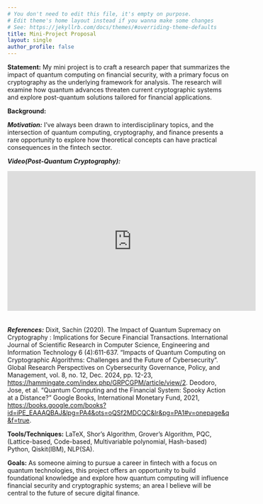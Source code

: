 ```yaml
---
# You don't need to edit this file, it's empty on purpose.
# Edit theme's home layout instead if you wanna make some changes
# See: https://jekyllrb.com/docs/themes/#overriding-theme-defaults
title: Mini-Project Proposal
layout: single
author_profile: false
---
```



**Statement:** My mini project is to craft a research paper that summarizes the impact of quantum computing on financial security, with a primary focus on cryptography as the underlying framework for analysis. The research will examine how quantum advances threaten current cryptographic systems and explore post-quantum solutions tailored for financial applications.

**Background:**

***Motivation:*** I’ve always been drawn to interdisciplinary topics, and the intersection of quantum computing, cryptography, and finance presents a rare opportunity to explore how theoretical concepts can have practical consequences in the fintech sector.

***Video(Post-Quantum Cryptography):*** 
<iframe width="560" height="315" src="https://www.youtube.com/embed/JCVQ9VHtngY?si=irKMyVI2KO10y2_C"  title="YouTube video player" frameborder="0" allow="accelerometer; autoplay; clipboard-write; encrypted-media; gyroscope; picture-in-picture; web-share" referrerpolicy="strict-origin-when-cross-origin" allowfullscreen></iframe>
 <div style="height: 20px;"></div>

***References:*** 
Dixit, Sachin (2020). The Impact of Quantum Supremacy on Cryptography : Implications for Secure Financial Transactions. International Journal of Scientific Research in Computer Science, Engineering and Information Technology 6 (4):611-637.
“Impacts of Quantum Computing on Cryptographic Algorithms: Challenges and the Future of Cybersecurity”. Global Research Perspectives on Cybersecurity Governance, Policy, and Management, vol. 8, no. 12, Dec. 2024, pp. 12-23, https://hammingate.com/index.php/GRPCGPM/article/view/2.
Deodoro, Jose, et al. “Quantum Computing and the Financial System: Spooky Action at a Distance?” Google Books, International Monetary Fund, 2021, https://books.google.com/books?id=iPE_EAAAQBAJ&lpg=PA4&ots=oQSf2MDCQC&lr&pg=PA1#v=onepage&q&f=true.

**Tools/Techniques:**
LaTeX,
Shor’s Algorithm,
Grover’s Algorithm,
PQC,
(Lattice-based,
Code-based,
Multivariable polynomial,
Hash-based)
Python,
Qiskit(IBM),
NLP(SA).

**Goals:** As someone aiming to pursue a career in fintech with a focus on quantum technologies, this project offers an opportunity to build foundational knowledge and explore how quantum computing will influence financial security and cryptographic systems; an area I believe will be central to the future of secure digital finance.
